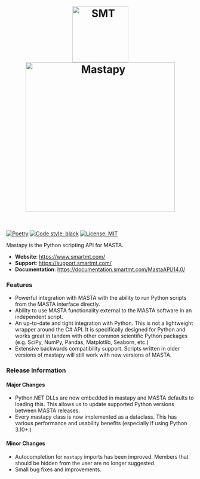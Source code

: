 <h1 align="center">
<img src="https://documentation.smartmt.com/MastaAPI/14.0/images/smt_logo.png" width="150" alt="SMT"><br>
<img src="https://documentation.smartmt.com/MastaAPI/14.0/images/MASTA_14_logo.png" width="400" alt="Mastapy">
</h1><br>

[![Poetry](https://img.shields.io/endpoint?url=https://python-poetry.org/badge/v0.json)](https://python-poetry.org/) [![Code style: black](https://img.shields.io/badge/code%20style-black-000000.svg)](https://github.com/psf/black) [![License: MIT](https://img.shields.io/badge/License-MIT-yellow.svg)](https://opensource.org/licenses/MIT)

Mastapy is the Python scripting API for MASTA.

- **Website**: https://www.smartmt.com/
- **Support**: https://support.smartmt.com/
- **Documentation**: https://documentation.smartmt.com/MastaAPI/14.0/


### Features

- Powerful integration with MASTA with the ability to run Python scripts from the MASTA interface directly.
- Ability to use MASTA functionality external to the MASTA software in an independent script.
- An up-to-date and tight integration with Python. This is not a lightweight wrapper around the C# API. It is specifically designed for Python and works great in tandem with other common scientific Python packages (e.g. SciPy, NumPy, Pandas, Matplotlib, Seaborn, etc.)
- Extensive backwards compatibility support. Scripts written in older versions of mastapy will still work with new versions of MASTA.

### Release Information

#### Major Changes

- Python.NET DLLs are now embedded in mastapy and MASTA defaults to loading this. This allows us to update supported Python versions between MASTA releases.
- Every mastapy class is now implemented as a dataclass. This has various performance and usability benefits (especially if using Python 3.10+.)

#### Minor Changes

- Autocompletion for `mastapy` imports has been improved. Members that should be hidden from the user are no longer suggested.
- Small bug fixes and improvements.